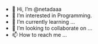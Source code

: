 - 👋 Hi, I’m @netadaaa
- 👀 I’m interested in Programming.
- 🌱 I’m currently learning ...
- 💞️ I’m looking to collaborate on ...
- 📫 How to reach me ...

<!---
netadaaa/netadaaa is a ✨ special ✨ repository because its `README.md` (this file) appears on your GitHub profile.
You can click the Preview link to take a look at your changes.
--->
